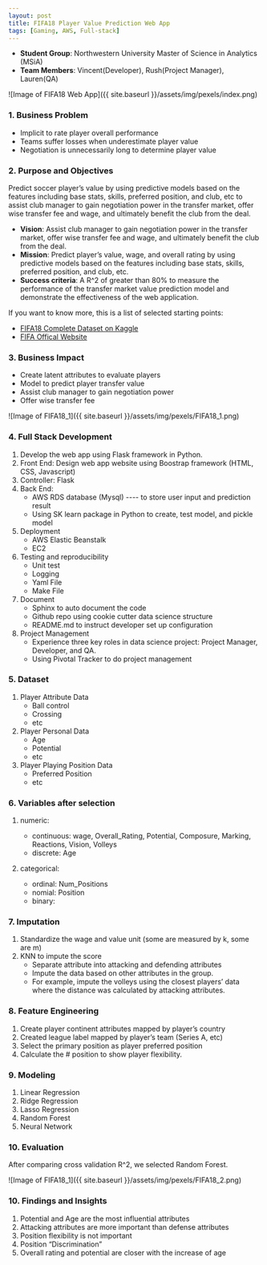 ```yaml
---
layout: post
title: FIFA18 Player Value Prediction Web App
tags: [Gaming, AWS, Full-stack]
---
```


*   **Student Group**: Northwestern University Master of Science in Analytics (MSiA)    
*   **Team Members**: Vincent(Developer), Rush(Project Manager), Lauren(QA)    

![Image of FIFA18 Web App]({{ site.baseurl }}/assets/img/pexels/index.png)


### 1. Business Problem

*   Implicit to rate player overall performance
*   Teams suffer losses when underestimate player value  
*   Negotiation is unnecessarily long to determine player value  


### 2. Purpose and Objectives

Predict soccer player’s value by using predictive models based on the features including base stats, skills, preferred position, and club, etc to assist club manager to gain negotiation power in the transfer market, offer wise transfer fee and wage, and ultimately benefit the club from the deal.

*   **Vision**: Assist club manager to gain negotiation power in the transfer market, offer wise transfer fee and wage, and ultimately benefit the club from the deal.
*   **Mission**: Predict player’s value, wage, and overall rating by using predictive models based on the features including base stats, skills, preferred position, and club, etc.
*   **Success criteria**: A R^2 of greater than 80% to measure the performance of the transfer market value prediction model and demonstrate the effectiveness of the web application.

If you want to know more, this is a list of selected starting points:

* [FIFA18 Complete Dataset on Kaggle](https://www.kaggle.com/thec03u5/fifa-18-demo-player-dataset)
* [FIFA Offical Website](https://www.easports.com/fifa)


### 3. Business Impact

*   Create latent attributes to evaluate players
*   Model to predict player transfer value
*   Assist club manager to gain negotiation power
*   Offer wise transfer fee

![Image of FIFA18_1]({{ site.baseurl }}/assets/img/pexels/FIFA18_1.png)


### 4. Full Stack Development

1.  Develop the web app using Flask framework in Python. 
2.  Front End: Design web app website using Boostrap framework (HTML, CSS, Javascript)
3.  Controller: Flask
4.  Back End: 
    *   AWS RDS database (Mysql) ---- to store user input and prediction result
    *   Using SK learn package in Python to create, test model, and pickle model   
5.	Deployment
    *   AWS Elastic Beanstalk
    *   EC2
6.	Testing and reproducibility
    *   Unit test
    *   Logging
    *   Yaml File
    *   Make File
7.	Document
    *   Sphinx to auto document the code
    *   Github repo using cookie cutter data science structure
    *   README.md to instruct developer set up configuration
8.	Project Management
    *   Experience three key roles in data science project: Project Manager, Developer, and QA.
    *   Using Pivotal Tracker to do project management

### 5. Dataset

1.	Player Attribute Data
    *   Ball control
    *   Crossing
    *   etc
2.	Player Personal Data
    *   Age
    *   Potential
    *   etc
3.	Player Playing Position Data
    *   Preferred Position
    *   etc


### 6. Variables after selection

1.	numeric: 
    *   continuous: wage, Overall_Rating, Potential, Composure, Marking, Reactions, Vision, Volleys
    *   discrete: Age

2.	categorical:
    *   ordinal: Num_Positions
    *   nomial: Position
    *   binary: 


### 7. Imputation

1.	Standardize the wage and value unit (some are measured by k, some are m)
2.	KNN to impute the score
    *   Separate attribute into attacking and defending attributes
    *   Impute the data based on other attributes in the group. 
    *   For example, impute the volleys using the closest players’ data where the distance was calculated by attacking attributes. 

### 8. Feature Engineering

1.	Create player continent attributes mapped by player’s country
2.	Created league label mapped by player’s team (Series A, etc) 
3.	Select the primary position as player preferred position
4.	Calculate the # position to show player flexibility. 

### 9. Modeling
1.  Linear Regression
2.  Ridge Regression
3.  Lasso Regression
4.  Random Forest
5.  Neural Network

### 10. Evaluation
After comparing cross validation R^2, we selected Random Forest.

![Image of FIFA18_1]({{ site.baseurl }}/assets/img/pexels/FIFA18_2.png)


### 10. Findings and Insights
1.  Potential and Age are the most influential attributes
2.  Attacking attributes are more important than defense attributes
3.  Position flexibility is not important
4.  Position “Discrimination”
5.  Overall rating and potential are closer with the increase of age

